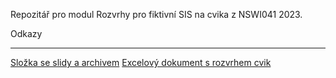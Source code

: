Repozitář pro modul Rozvrhy pro fiktivní SIS na cvika z NSWI041 2023.

Odkazy
******
[Složka se slidy a archivem](https://cunicz-my.sharepoint.com/personal/11165798_cuni_cz/_layouts/15/onedrive.aspx?id=%2Fpersonal%2F11165798%5Fcuni%5Fcz%2FDocuments%2FNSWI041%2Fmaterials&ga=1)
[Excelový dokument s rozvrhem cvik](https://cunicz-my.sharepoint.com/:x:/g/personal/11165798_cuni_cz/EaQlls50hdpOsnlxnK4oAv0BrQfvWCGPCA-TCJBSJglH4g?e=7xMYsJ)